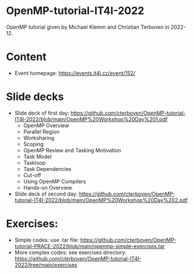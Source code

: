 # OpenMP-tutorial-IT4I-2022
OpenMP tutorial given by Michael Klemm and Christian Terboven in 2022-12.

# Content
* Event homepage: https://events.it4i.cz/event/152/

# Slide decks
* Slide deck of first day: https://github.com/cterboven/OpenMP-tutorial-IT4I-2022/blob/main/OpenMP%20Workshop%20Day%201.pdf
   * OpenMP Overview
   * Parallel Region
   * Worksharing
   * Scoping
   * OpenMP Review and Tasking Motivation
   * Task Model
   * Taskloop
   * Task Dependencies
   * Cut-off
   * Using OpenMP Compilers
   * Hands-on Overview
* Slide deck of second day: https://github.com/cterboven/OpenMP-tutorial-IT4I-2022/blob/main/OpenMP%20Workshop%20Day%202.pdf

# Exercises:
* Simple codes: use .tar file: https://github.com/cterboven/OpenMP-tutorial-PRACE-2022/blob/main/openmp-simple-exercises.tar
* More complex codes: see exercises directory: https://github.com/cterboven/OpenMP-tutorial-IT4I-2022/tree/main/exercises

